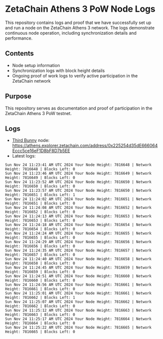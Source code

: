 # ZetaChain Athens 3 PoW Node Logs
This repository contains logs and proof that we have successfully set up and run a node on the ZetaChain Athens 3 network. The logs demonstrate continuous node operation, including synchronization details and performance.

## Contents
- Node setup information
- Synchronization logs with block height details
- Ongoing proof of work logs to verify active participation in the ZetaChain network

## Purpose
This repository serves as documentation and proof of participation in the ZetaChain Athens 3 PoW testnet.

## Logs

- [Third Bunny](https://thirdbunny.xyz/) node: https://athens.explorer.zetachain.com/address/0x225254d35dE666064Eccc5ce16eF1D8bF8D7b5EE
- Latest logs:
```
Sun Nov 24 11:23:41 AM UTC 2024 Your Node Height: 7816648 | Network Height: 7816648 | Blocks Left: 0
Sun Nov 24 11:23:46 AM UTC 2024 Your Node Height: 7816649 | Network Height: 7816649 | Blocks Left: 0
Sun Nov 24 11:23:52 AM UTC 2024 Your Node Height: 7816650 | Network Height: 7816650 | Blocks Left: 0
Sun Nov 24 11:23:57 AM UTC 2024 Your Node Height: 7816650 | Network Height: 7816651 | Blocks Left: 1
Sun Nov 24 11:24:02 AM UTC 2024 Your Node Height: 7816651 | Network Height: 7816651 | Blocks Left: 0
Sun Nov 24 11:24:08 AM UTC 2024 Your Node Height: 7816652 | Network Height: 7816652 | Blocks Left: 0
Sun Nov 24 11:24:13 AM UTC 2024 Your Node Height: 7816653 | Network Height: 7816653 | Blocks Left: 0
Sun Nov 24 11:24:18 AM UTC 2024 Your Node Height: 7816654 | Network Height: 7816654 | Blocks Left: 0
Sun Nov 24 11:24:24 AM UTC 2024 Your Node Height: 7816655 | Network Height: 7816655 | Blocks Left: 0
Sun Nov 24 11:24:29 AM UTC 2024 Your Node Height: 7816656 | Network Height: 7816656 | Blocks Left: 0
Sun Nov 24 11:24:35 AM UTC 2024 Your Node Height: 7816657 | Network Height: 7816657 | Blocks Left: 0
Sun Nov 24 11:24:40 AM UTC 2024 Your Node Height: 7816658 | Network Height: 7816658 | Blocks Left: 0
Sun Nov 24 11:24:45 AM UTC 2024 Your Node Height: 7816659 | Network Height: 7816659 | Blocks Left: 0
Sun Nov 24 11:24:51 AM UTC 2024 Your Node Height: 7816660 | Network Height: 7816660 | Blocks Left: 0
Sun Nov 24 11:24:56 AM UTC 2024 Your Node Height: 7816661 | Network Height: 7816661 | Blocks Left: 0
Sun Nov 24 11:25:01 AM UTC 2024 Your Node Height: 7816661 | Network Height: 7816662 | Blocks Left: 1
Sun Nov 24 11:25:07 AM UTC 2024 Your Node Height: 7816662 | Network Height: 7816662 | Blocks Left: 0
Sun Nov 24 11:25:12 AM UTC 2024 Your Node Height: 7816663 | Network Height: 7816663 | Blocks Left: 0
Sun Nov 24 11:25:17 AM UTC 2024 Your Node Height: 7816664 | Network Height: 7816664 | Blocks Left: 0
Sun Nov 24 11:25:22 AM UTC 2024 Your Node Height: 7816665 | Network Height: 7816665 | Blocks Left: 0
```
